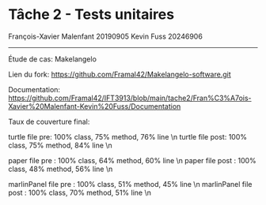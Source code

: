 # Tâche 2 - Tests unitaires

François-Xavier Malenfant 20190905
Kevin Fuss 20246906

---

Étude de cas: Makelangelo

Lien du fork: https://github.com/Framal42/Makelangelo-software.git

Documentation: https://github.com/Framal42/IFT3913/blob/main/tache2/Fran%C3%A7ois-Xavier%20Malenfant-Kevin%20Fuss/Documentation

Taux de couverture final:

turtle file pre: 100% class, 75% method, 76% line \n
turtle file post: 100% class, 75% method, 84% line \n

paper file pre : 100% class, 64% method, 60% line \n
paper file post : 100% class, 48% method, 56% line \n

marlinPanel file pre : 100% class, 51% method, 45% line \n
marlinPanel file post : 100% class, 70% method, 51% line \n

